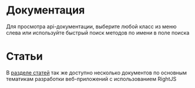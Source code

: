 # Документация

Для просмотра api-документации, выберите любой класс из меню слева или 
используйте быстрый поиск методов по имени в поле поиска

# Статьи

В [разделе статей](/tutorials) так же доступно несколько документов по
основным тематикам разработки веб-приложений с использованием RightJS
